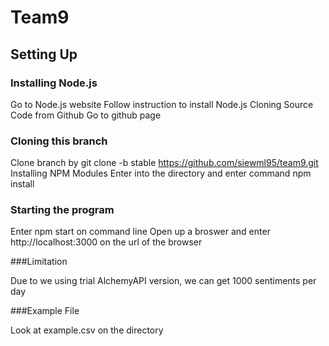 # Team9

## Setting Up

### Installing Node.js

Go to Node.js website
Follow instruction to install Node.js
Cloning Source Code from Github
Go to github page

### Cloning this branch

Clone branch by git clone -b stable https://github.com/siewml95/team9.git
Installing NPM Modules
Enter into the directory and enter command npm install

### Starting the program

Enter npm start on command line
Open up a broswer and enter http://localhost:3000 on the url of the browser

###Limitation

Due to we using trial AlchemyAPI version, we can get 1000 sentiments per day

###Example File

Look at example.csv on the directory
